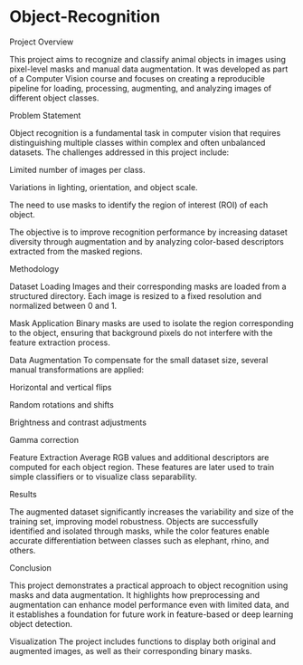 # Object-Recognition
Project Overview

This project aims to recognize and classify animal objects in images using pixel-level masks and manual data augmentation.
It was developed as part of a Computer Vision course and focuses on creating a reproducible pipeline for loading, processing, augmenting, and analyzing images of different object classes.

Problem Statement

Object recognition is a fundamental task in computer vision that requires distinguishing multiple classes within complex and often unbalanced datasets.
The challenges addressed in this project include:

Limited number of images per class.

Variations in lighting, orientation, and object scale.

The need to use masks to identify the region of interest (ROI) of each object.

The objective is to improve recognition performance by increasing dataset diversity through augmentation and by analyzing color-based descriptors extracted from the masked regions.

Methodology

Dataset Loading
Images and their corresponding masks are loaded from a structured directory.
Each image is resized to a fixed resolution and normalized between 0 and 1.

Mask Application
Binary masks are used to isolate the region corresponding to the object, ensuring that background pixels do not interfere with the feature extraction process.

Data Augmentation
To compensate for the small dataset size, several manual transformations are applied:

Horizontal and vertical flips

Random rotations and shifts

Brightness and contrast adjustments

Gamma correction

Feature Extraction
Average RGB values and additional descriptors are computed for each object region.
These features are later used to train simple classifiers or to visualize class separability.

Results

The augmented dataset significantly increases the variability and size of the training set, improving model robustness.
Objects are successfully identified and isolated through masks, while the color features enable accurate differentiation between classes such as elephant, rhino, and others.

Conclusion

This project demonstrates a practical approach to object recognition using masks and data augmentation.
It highlights how preprocessing and augmentation can enhance model performance even with limited data, and it establishes a foundation for future work in feature-based or deep learning object detection.

Visualization
The project includes functions to display both original and augmented images, as well as their corresponding binary masks.
